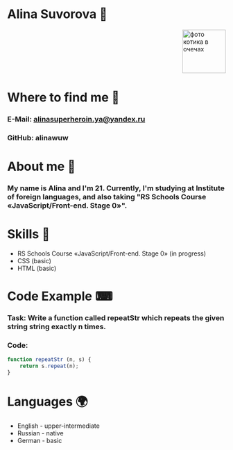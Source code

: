 <style>
    .img1 {
        width: 100px;
        height: 100px;
    }
    .imgdiv {
        width: 100%;
        display: flex;
        justify-content: flex-end;
    }
</style>
# Alina Suvorova 👾
<div class="imgdiv"><img class="img1" src="https://i.imgur.com/vHWuOu1.jpg" alt="фото котика в очечах"></div>

# Where to find me 💬
### E-Mail: alinasuperheroin.ya@yandex.ru
### GitHub: alinawuw

# About me 💌
### My name is Alina and I'm 21. Currently, I'm studying at Institute of foreign languages, and also taking "RS Schools Course «JavaScript/Front-end. Stage 0»". 

# Skills 💪
* RS Schools Course «JavaScript/Front-end. Stage 0» (in progress)
* CSS (basic)
* HTML (basic)

# Code Example ⌨
### Task: Write a function called repeatStr which repeats the given string string exactly n times.
### Code:
```javascript
function repeatStr (n, s) {
    return s.repeat(n);
}
```
# Languages 🌍
* English - upper-intermediate
* Russian - native
* German - basic